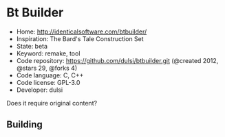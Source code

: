 # Bt Builder

- Home: http://identicalsoftware.com/btbuilder/
- Inspiration: The Bard's Tale Construction Set
- State: beta
- Keyword: remake, tool
- Code repository: https://github.com/dulsi/btbuilder.git (@created 2012, @stars 29, @forks 4)
- Code language: C, C++
- Code license: GPL-3.0
- Developer: dulsi

Does it require original content?

## Building
